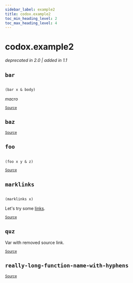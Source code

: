 ```yaml
---
sidebar_label: example2
title: codox.example2
toc_min_heading_level: 2
toc_max_heading_level: 4
---
```


# <a name="codox.example2">codox.example2</a>



*deprecated in 2.0 | added in 1.1*





## <a name="codox.example2/bar">`bar`</a><a name="codox.example2/bar"></a>
``` clojure

(bar x & body)
```


*macro*

<p><sub><a href="https://github.com/weavejester/codox/blob/master/example/src/clojure/codox/example2.clj#L6-L6">Source</a></sub></p>

## <a name="codox.example2/baz">`baz`</a><a name="codox.example2/baz"></a>

<p><sub><a href="https://github.com/weavejester/codox/blob/master/example/src/clojure/codox/example2.clj#L8-L8">Source</a></sub></p>

## <a name="codox.example2/foo">`foo`</a><a name="codox.example2/foo"></a>
``` clojure

(foo x y & z)
```

<p><sub><a href="https://github.com/weavejester/codox/blob/master/example/src/clojure/codox/example2.clj#L4-L4">Source</a></sub></p>

## <a name="codox.example2/marklinks">`marklinks`</a><a name="codox.example2/marklinks"></a>
``` clojure

(marklinks x)
```


Let's try some [links][1].

  [1]: http://example.com
<p><sub><a href="https://github.com/weavejester/codox/blob/master/example/src/clojure/codox/example2.clj#L16-L21">Source</a></sub></p>

## <a name="codox.example2/quz">`quz`</a><a name="codox.example2/quz"></a>


Var with removed source link.
<p><sub><a href="https://github.com/weavejester/codox/blob/master/example/src/clojure/codox/example2.clj#L10-L10">Source</a></sub></p>

## <a name="codox.example2/really-long-function-name-with-hyphens">`really-long-function-name-with-hyphens`</a><a name="codox.example2/really-long-function-name-with-hyphens"></a>

<p><sub><a href="https://github.com/weavejester/codox/blob/master/example/src/clojure/codox/example2.clj#L23-L23">Source</a></sub></p>
